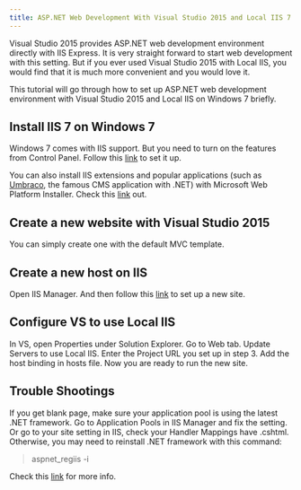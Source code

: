 ```yaml
---
title: ASP.NET Web Development With Visual Studio 2015 and Local IIS 7 on Windows 7
---
```

Visual Studio 2015 provides ASP.NET web development environment directly with IIS Express. It is very straight forward to start web development with this setting. But if you ever used Visual Studio 2015 with Local IIS, you would find that it is much more convenient and you would love it.

This tutorial will go through how to set up ASP.NET web development environment with Visual Studio 2015 and Local IIS on Windows 7 briefly.

## Install IIS 7 on Windows 7
Windows 7 comes with IIS support. But you need to turn on the features from Control Panel. Follow this [link](http://www.iis.net/learn/install/installing-iis-7/installing-iis-on-windows-vista-and-windows-7) to set it up.

You can also install IIS extensions and popular applications (such as [Umbraco](http://umbraco.com), the famous CMS application with .NET) with Microsoft Web Platform Installer. Check this [link](https://www.microsoft.com/web/downloads/platform.aspx) out.

## Create a new website with Visual Studio 2015
You can simply create one with the default MVC template.

## Create a new host on IIS
Open IIS Manager. And then follow this [link](https://www.microsoft.com/web/downloads/platform.aspx) to set up a new site.

## Configure VS to use Local IIS
In VS, open Properties under Solution Explorer. Go to Web tab. Update Servers to use Local IIS. Enter the Project URL you set up in step 3. Add the host binding in hosts file. Now you are ready to run the new site.

## Trouble Shootings
If you get blank page, make sure your application pool is using the latest .NET framework. Go to Application Pools in IIS Manager and fix the setting. Or go to your site setting in IIS, check your Handler Mappings have .cshtml. Otherwise, you may need to reinstall .NET framework with this command:

> aspnet_regiis -i

Check this [link](https://www.microsoft.com/web/downloads/platform.aspx) for more info.